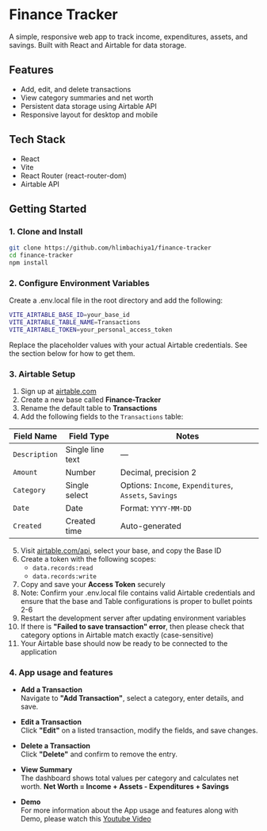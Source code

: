 # Finance Tracker

A simple, responsive web app to track income, expenditures, assets, and savings. Built with React and Airtable for data storage.

## Features

- Add, edit, and delete transactions
- View category summaries and net worth
- Persistent data storage using Airtable API
- Responsive layout for desktop and mobile

## Tech Stack

- React
- Vite
- React Router (react-router-dom)
- Airtable API

## Getting Started

### 1. Clone and Install

```bash
git clone https://github.com/hlimbachiya1/finance-tracker
cd finance-tracker
npm install
```

### 2. Configure Environment Variables
Create a .env.local file in the root directory and add the following:
```bash
VITE_AIRTABLE_BASE_ID=your_base_id
VITE_AIRTABLE_TABLE_NAME=Transactions
VITE_AIRTABLE_TOKEN=your_personal_access_token
```
Replace the placeholder values with your actual Airtable credentials. See the section below for how to get them.

### 3. Airtable Setup
1. Sign up at [airtable.com](airtable.com)
2. Create a new base called **Finance-Tracker**
3. Rename the default table to **Transactions**
4. Add the following fields to the `Transactions` table:

| Field Name | Field Type      | Notes                                      |
|------------|------------------|--------------------------------------------|
| `Description` | Single line text | —                                          |
| `Amount`      | Number           | Decimal, precision 2                      |
| `Category`    | Single select    | Options: `Income`, `Expenditures`, `Assets`, `Savings` |
| `Date`        | Date             | Format: `YYYY-MM-DD`                      |
| `Created`     | Created time     | Auto-generated                            |

5. Visit [airtable.com/api](airtable.com/api), select your base, and copy the Base ID
6. Create a token with the following scopes:
   - `data.records:read`
   - `data.records:write`
7. Copy and save your **Access Token** securely
8. Note: Confirm your .env.local file contains valid Airtable credentials and ensure that the base and Table configurations is proper to bullet points 2-6
9. Restart the development server after updating environment variables
10. If there is **"Failed to save transaction" error**, then please check that category options in Airtable match exactly (case-sensitive)
11. Your Airtable base should now be ready to be connected to the application

### 4. App usage and features
- **Add a Transaction**  
  Navigate to **"Add Transaction"**, select a category, enter details, and save.

- **Edit a Transaction**  
  Click **"Edit"** on a listed transaction, modify the fields, and save changes.

- **Delete a Transaction**  
  Click **"Delete"** and confirm to remove the entry.

- **View Summary**  
  The dashboard shows total values per category and calculates net worth. **Net Worth = Income + Assets - Expenditures + Savings**

- **Demo**  
  For more information about the App usage and features along with Demo, please watch this [Youtube Video](https://www.youtube.com/watch?v=CG51XuAOoZo)
  


